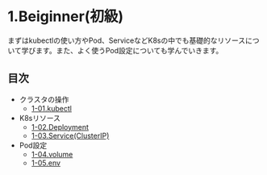 # 1.Beiginner(初級)
まずはkubectlの使い方やPod、ServiceなどK8sの中でも基礎的なリソースについて学びます。また、よく使うPod設定についても学んでいきます。

## 目次
- クラスタの操作
  - [1-01.kubectl](docs/kubectl.md)
- K8sリソース
  - [1-02.Deployment](docs/Deployment.md)
  - [1-03.Service(ClusterIP)](docs/Service-ClusterIP.md)
- Pod設定
  - [1-04.volume](docs/Pod-volume.md)
  - [1-05.env](docs/Pod-env.md)
